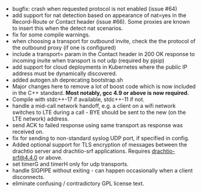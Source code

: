 * bugfix: crash when requested protocol is not enabled (issue #64)
* add support for nat detection based on appearance of nat=yes in the Record-Route or Contact header (issue #66).  Some proxies are known to insert this when the detect nat scenarios.
* fix for some compile warnings.
* when choosing a transport for outbound invite, check the the protocol of the outbound proxy (if one is configured)
* include a transport= param in the Contact header in 200 OK response to incoming invite when transport is not udp (required by pjsip)
* add support for cloud deployments in Kubernetes where the public IP address must be dynamically discovered.
* added autogen.sh deprecating bootstrap.sh
* Major changes here to remove a lot of boost code which is now included in the C++ standard.  __Most notably, gcc 4.9 or above is now required.__
* Compile with stdc++-17 if available, stdc++-11 if not.
* handle a mid-call network handoff, e.g. a client on a wifi network switches to LTE during a call - BYE should be sent to the new (on the LTE network) address.
* send ACK to failed response using same transport as response was received on.
* fix for sending to non-standard syslog UDP port, if specified in config.
* Added optional support for TLS encryption of messages between the drachtio server and drachtio-srf applications.  Requires drachtio-srf@4.4.0 or above.
* set timerG and timerH only for udp transports.
* handle SIGPIPE without exiting - can happen occasionally when a client disconnects.
* eliminate confusing / contradictory GPL license text.